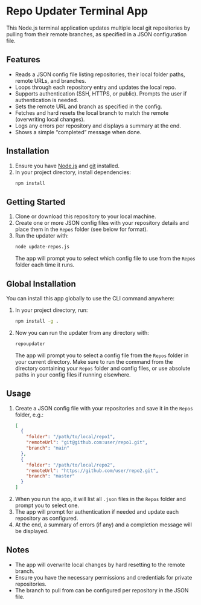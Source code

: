 # Repo Updater Terminal App

This Node.js terminal application updates multiple local git repositories by pulling from their remote branches, as specified in a JSON configuration file.

## Features
- Reads a JSON config file listing repositories, their local folder paths, remote URLs, and branches.
- Loops through each repository entry and updates the local repo.
- Supports authentication (SSH, HTTPS, or public). Prompts the user if authentication is needed.
- Sets the remote URL and branch as specified in the config.
- Fetches and hard resets the local branch to match the remote (overwriting local changes).
- Logs any errors per repository and displays a summary at the end.
- Shows a simple “completed” message when done.

## Installation
1. Ensure you have [Node.js](https://nodejs.org/) and [git](https://git-scm.com/) installed.
2. In your project directory, install dependencies:
   ```sh
   npm install
   ```

## Getting Started
1. Clone or download this repository to your local machine.
2. Create one or more JSON config files with your repository details and place them in the `Repos` folder (see below for format).
3. Run the updater with:
   ```sh
   node update-repos.js
   ```
   The app will prompt you to select which config file to use from the `Repos` folder each time it runs.

## Global Installation
You can install this app globally to use the CLI command anywhere:

1. In your project directory, run:
   ```sh
   npm install -g .
   ```
2. Now you can run the updater from any directory with:
   ```sh
   repoupdater
   ```
   The app will prompt you to select a config file from the `Repos` folder in your current directory. Make sure to run the command from the directory containing your `Repos` folder and config files, or use absolute paths in your config files if running elsewhere.

## Usage
1. Create a JSON config file with your repositories and save it in the `Repos` folder, e.g.:
   ```json
   [
     {
       "folder": "/path/to/local/repo1",
       "remoteUrl": "git@github.com:user/repo1.git",
       "branch": "main"
     },
     {
       "folder": "/path/to/local/repo2",
       "remoteUrl": "https://github.com/user/repo2.git",
       "branch": "master"
     }
   ]
   ```
2. When you run the app, it will list all `.json` files in the `Repos` folder and prompt you to select one.
3. The app will prompt for authentication if needed and update each repository as configured.
4. At the end, a summary of errors (if any) and a completion message will be displayed.

## Notes
- The app will overwrite local changes by hard resetting to the remote branch.
- Ensure you have the necessary permissions and credentials for private repositories.
- The branch to pull from can be configured per repository in the JSON file.
